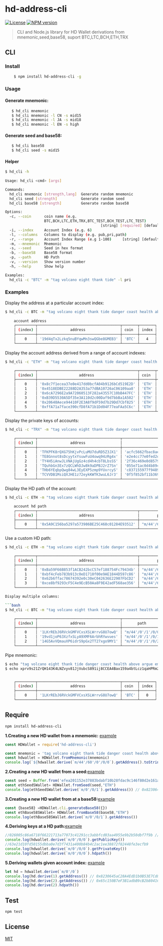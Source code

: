 # hd-address-cli


[![License](http://img.shields.io/badge/license-MIT-blue.svg)](https://raw.githubusercontent.com/miguelmota/ethereum-hdwallet/master/LICENSE)   [![NPM version](https://img.shields.io/npm/v/hd-address-cli?style=flat-square)](https://www.npmjs.com/package/hd-address-cli)
 >CLI and Node.js library for  HD Wallet derivations from mnemonic,seed,base58, suport BTC,LTC,BCH,ETH,TRX


## CLI

### Install

```bash
    $ npm install hd-address-cli -g
```

### Usage
#### Generate mnemonic:
```bash
   $ hd_cli mnemonic
   $ hd_cli mnemonic -l CN -s mid15
   $ hd_cli mnemonic -l JA -s mid18
   $ hd_cli mnemonic -l EN -s high
```

#### Generate seed and base58:
```bash
   $ hd_cli base58
   $ hd_cli seed -s mid15 
```

#### Helper
```bash
$ hd_cli -h
 
Usage: hd_cli <cmd> [args]

Commands:
  hd_cli mnemonic [strength,lang]  Generate random mnemonic
  hd_cli seed [strength]           Generate random seed
  hd_cli base58 [strength]         Generate random base58

Options:
  -c, --coin      coin name (e.g.
                  BTC,BCH,LTC,ETH,TRX,BTC_TEST,BCH_TEST,LTC_TEST)
                                            [string] [required] [default: "BTC"]
  -i, --index     Account Index (e.g. 6)                                [number]
  -l, --columns   Columns to display (e.g. pub,pri,path)                [string]
  -r, --range     Account Index Range (e.g 1-100)     [string] [default: "1-10"]
  -m, --mnemonic  Mnemonic                                              [string]
  -s, --seed      Seed in hex format                                    [string]
  -b, --base58    Base58 format                                         [string]
  -p, --path      HD Path                                               [string]
  -v, --version   Show version number                                  [boolean]
  -h, --help      Show help                                            [boolean]

Examples:
  hd_cli -c "BTC" -m "tag volcano eight thank tide" -l pri


``` 

### Examples

Display the address at a particular account index:

```bash
$ hd_cli -c BTC -m "tag volcano eight thank tide danger coast health above argue embrace heavy" -i 4
    
    account address
    ┌─────────┬──────────────────────────────────────┬───────┬───────┐
    │ (index) │               address                │ coin  │ index │
    ├─────────┼──────────────────────────────────────┼───────┼───────┤
    │    0    │ '19d4qTx2Lzkq5nuBYqwMn3swQGbe8GMEB3' │ 'BTC' │   4   │
    └─────────┴──────────────────────────────────────┴───────┴───────┘
```

Display the account address derived from a range of account indexes:

```bash
$ hd_cli -c "ETH" -m "tag volcano eight thank tide danger coast health above argue embrace heavy" -r 5-10

    ┌─────────┬──────────────────────────────────────────────┬───────┬───────┐
    │ (index) │                   address                    │ coin  │ index │
    ├─────────┼──────────────────────────────────────────────┼───────┼───────┤
    │    0    │ '0x8c7f1ecea37e0e417dd0bcfA04b9126bCd519E2D' │ 'ETH' │   5   │
    │    1    │ '0x4518EDBE22288D2A353a77dBA10726aC06109aa8' │ 'ETH' │   6   │
    │    2    │ '0x6cA7296E2a9A72060513F282a43557C10bB447FC' │ 'ETH' │   7   │
    │    3    │ '0xB39D5530A5Df35e3A110d2c00Daf9d7bbBa1A502' │ 'ETH' │   8   │
    │    4    │ '0x20648Aece94410F2E3A8f9dF59d7b29Dd7Cbf825' │ 'ETH' │   9   │
    │    5    │ '0xffA71a7face390cfD8fA71b1Dd04F77eaFAa5C6c' │ 'ETH' │  10   │
    └─────────┴──────────────────────────────────────────────┴───────┴───────┘
```

Display the private keys of accounts:

```bash
$ hd_cli -c "TRX" -m "tag volcano eight thank tide danger coast health above argue embrace heavy" -r 5-10 -l pri

    ┌─────────┬──────────────────────────────────────┬────────────────────────────────────────────────────────────────────┬───────┬───────┐
    │ (index) │               address                │                                pri                                 │ coin  │ index │
    ├─────────┼──────────────────────────────────────┼────────────────────────────────────────────────────────────────────┼───────┼───────┤
    │    0    │ 'TFKPFK8rQXG75hKjvPcLuMU7duRD5Z3JX1' │ 'acfc5662fbac8aea7bf3eeb9c6ee8a2c188fbe76336b2bc83444734827afec0a' │ 'TRX' │   5   │
    │    1    │ 'TE8Gnnot8sDcyytxYsuwFuU4owq94zRg4x' │ 'e2e4cc77e0fed2d4a764f796342ccc22241aa9f5b90f5b39bb4080ee5462a910' │ 'TRX' │   6   │
    │    2    │ 'TY4H5iAnwJLVNAjUgGz4cd4h4cbT8LbsSS' │ '2f36c469e0d8579a1ab4fa9f927db274f21b8be2fc558f8a9fe2701765b954ec' │ 'TRX' │   7   │
    │    3    │ 'TQuhbGn3Ex7zQCLWhDJw8k9aDPBJ2rZ7Sn' │ '055e71ac0d4b89c7fc1f5b53291578389e690d37bbf09a2e0b8f4f4c76e947e9' │ 'TRX' │   8   │
    │    4    │ 'THb6YEqbpQwg84wL3EyEXP5zmp9YUxrcyS' │ 'c837155977f9489f9b23d510b4622529abf2191bc9d67cc2f27127dcb432ced1' │ 'TRX' │   9   │
    │    5    │ 'TCVVDB1MsiQXJHE1z72eykKWTK3wuL6Jr3' │ '0f5f852bf11b369d09b1755eff426ea4f89cf42b89e8f9a01987558dee713aa2' │ 'TRX' │  10   │
    └─────────┴──────────────────────────────────────┴────────────────────────────────────────────────────────────────────┴───────┴───────┘

```

Display the HD path of the account:

```bash
$ hd_cli -c ETH -m "tag volcano eight thank tide danger coast health above argue embrace heavy" -i 3 -l path

    account hd path
    ┌─────────┬──────────────────────────────────────────────┬────────────────────┬───────┬───────┐
    │ (index) │                   address                    │        path        │ coin  │ index │
    ├─────────┼──────────────────────────────────────────────┼────────────────────┼───────┼───────┤
    │    0    │ '0x5A9C156ba5297a573986BE25C468c01284E93512' │ "m/44'/60'/1'/0/3" │ 'ETH' │   3   │
    └─────────┴──────────────────────────────────────────────┴────────────────────┴───────┴───────┘

```

Use a custom HD path:

```bash
$ hd_cli -c ETH -m "tag volcano eight thank tide danger coast health above argue embrace heavy" -p "m/20'/0/" -l path,pri -r 0-3

    ┌─────────┬──────────────────────────────────────────────┬─────────────────────┬────────────────────────────────────────────────────────────────────┬───────┬───────┐
    │ (index) │                   address                    │        path         │                                pri                                 │ coin  │ index │
    ├─────────┼──────────────────────────────────────────────┼─────────────────────┼────────────────────────────────────────────────────────────────────┼───────┼───────┤
    │    0    │ '0xBa59F66B853f1ACB242bcC57ef188754Fc79434b' │ "m/44'/60'/20'/0/0" │ 'a4a7e3e62839dd97c5abfde41c635fa71a00dc5a69c5a0324c8759108701329d' │ 'ETH' │   0   │
    │    1    │ '0xbf4cFeb783b913c0eD1710f00e9AE1844D597c86' │ "m/44'/60'/20'/0/1" │ '93221ffcd3dea9816ec7b6f69f34ab5f7dc1bd3d0be19a3da395d929bdea8238' │ 'ETH' │   1   │
    │    2    │ '0x62b6ffac78674392e0c30eC042636E22907FbCD2' │ "m/44'/60'/20'/0/2" │ '8fc1b1839cd9e5901f534bf22a385c9b78907aa3e417399e140e10f9c0231b38' │ 'ETH' │   2   │
    │    3    │ '0xce8bf9293cF5C4e9EcB50Aa8F9E42adF568ae356' │ "m/44'/60'/20'/0/3" │ '93b1302f88019cfd120f83677274447ae76112be7e31b6aee59928fbb9a12584' │ 'ETH' │   3   │
    └─────────┴──────────────────────────────────────────────┴─────────────────────┴────────────────────────────────────────────────────────────────────┴───────┴───────┘

Display multiple columns:

```bash
$ hd_cli -c BTC -m "tag volcano eight thank tide danger coast health above argue embrace heavy" -l "pri,path" -r 0-2

    ┌─────────┬──────────────────────────────────────┬───────────────────┬────────────────────────────────────────────────────────────────────┬───────┬───────┐
    │ (index) │               address                │       path        │                                pri                                 │ coin  │ index │
    ├─────────┼──────────────────────────────────────┼───────────────────┼────────────────────────────────────────────────────────────────────┼───────┼───────┤
    │    0    │ '1LKrREbJ6RVckGMFVCxsXSLWrrvG8U7owQ' │ "m/44'/0'/1'/0/0" │ '4923e84b81af6edc3203587eed7075c89563e83bf44b2496a1b0fb8579a0584b' │ 'BTC' │   0   │
    │    1    │ '19vd1joP63XzfxSLyA9XMF6ArbhRYwvues' │ "m/44'/0'/1'/0/1" │ 'ab81bfbd4741d69dc6f867556dd022c97bd11baeb02e2bdc33011b69a4c1909b' │ 'BTC' │   1   │
    │    2    │ '14G5AvVQmauXP6idrS9pGx2TT27xgo9MY1' │ "m/44'/0'/1'/0/2" │ '44c3bc65f21661f8fdeb37e49826e78a0c10a2c5b8864bb293e41826cad87e32' │ 'BTC' │   2   │
    └─────────┴──────────────────────────────────────┴───────────────────┴────────────────────────────────────────────────────────────────────┴───────┴───────┘

```

Pipe mnemonic:

```bash
$ echo "tag volcano eight thank tide danger coast health above argue embrace heavy"  | hd_cli -c BTC -i 1
$ echo xprv9s21ZrQH143K4LNZvyv81JjVubcS891ij8CCEA4Bax159a4btLcz1qaHPRm2yr3bWawDX7B8gzAP6rVwY3BorBeWMYcsehtCzkMXA7nJB3g | hd_cli -b -c ETH


    ┌─────────┬──────────────────────────────────────┬───────┬───────┐
    │ (index) │               address                │ coin  │ index │
    ├─────────┼──────────────────────────────────────┼───────┼───────┤
    │    0    │ '1LKrREbJ6RVckGMFVCxsXSLWrrvG8U7owQ' │ 'BTC' │   0   │
    └─────────┴──────────────────────────────────────┴───────┴───────┘

```

## Require
```bash
npm install hd-address-cli
```

**1.Creating a new HD wallet from a mnemonic:** [example](https://github.com/gisvr/hd-address-example/blob/master/cli/create.wallet.js)

```js
const HDWallet = require('hd-address-cli')

const mnemonic = 'tag volcano eight thank tide danger coast health above argue embrace heavy'
const hdwallet = HDWallet.fromMnemonic(mnemonic)
console.log(`${hdwallet.derive(`m/44'/60'/0'/0/0`).getAddress().toString('hex')}`) // 0xc49926c4124cee1cba0ea94ea31a6c12318df947
```

**2.Creating a new HD wallet from a seed:**[example](https://github.com/gisvr/hd-address-example/blob/master/cli/create.wallet.js)

```js
const seed = Buffer.from('efea201152e37883bdabf10b28fdac9c146f80d2e161a544a7079d2ecc4e65948a0d74e47e924f26bf35aaee72b24eb210386bcb1deda70ded202a2b7d1a8c2e', 'hex')
const ethSeedSWallet= HDWallet.fromSeed(seed,"ETH")
console.log(ethSeedSWallet.derive(`m/0'/0/1`).getAddress()) // 0x8230645aC28A4EdD1b0B53E7Cd8019744E9dD559
```

**3.Creating a new HD wallet from at a base58:**[example](https://github.com/gisvr/hd-address-example/blob/master/cli/create.wallet.js)

```js
const {base58} =HDWallet.cli.generateBase58({})
const ethBase58SWallet= HDWallet.fromBase58(base58,"ETH")
console.log(ethBase58SWallet.derive(`m/0'/0/1`).getAddress())
```
**4.Deriving keys at a HD path:**[example](https://github.com/gisvr/hd-address-example/blob/master/cli/getaddress.js)

```js
//026005c86a6718f66221713a77073c41291cc3abbfcd03aa4955e9b2b50dbf7f9b // compression public key
console.log(hdwallet.derive(`m/0'/0/0`).getPublicKey())
//63e21d10fd50155dbba0e7d3f7431a400b84b4c2ac1ee38872f82448fe3ecfb9
console.log(hdwallet.derive(`m/0'/0/0`).getPrivateKey()) 
console.log(hdwallet.derive(`m/0'/0/0`).hdpath())
```
**5.Deriving wallets given account index:** [example](https://github.com/gisvr/hd-address-example/blob/master/cli/getaddress.js)

```js
let hd = hdwallet.derive(`m/0'/0`)
console.log(hd.derive(1).getAddress()) // 0x8230645aC28A4EdD1b0B53E7Cd8019744E9dD559
console.log(hd.derive(2).getAddress()) // 0x65c150B7eF3B1adbB9cB2b8041C892b15eDde05A
console.log(hd.derive(2).hdpath())
```

## Test

```bash
npm test
```

## License

[MIT](LICENSE)
